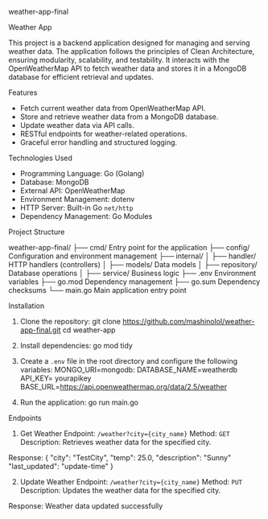  weather-app-final


 Weather App


This project is a backend application designed for managing and serving weather data. The application follows the principles of Clean Architecture, ensuring modularity, scalability, and testability. It interacts with the OpenWeatherMap API to fetch weather data and stores it in a MongoDB database for efficient retrieval and updates.


 Features


- Fetch current weather data from OpenWeatherMap API.
- Store and retrieve weather data from a MongoDB database.
- Update weather data via API calls.
- RESTful endpoints for weather-related operations.
- Graceful error handling and structured logging.


 Technologies Used


- Programming Language: Go (Golang)
- Database: MongoDB
- External API: OpenWeatherMap
- Environment Management: dotenv
- HTTP Server: Built-in Go `net/http`
- Dependency Management: Go Modules


 Project Structure


weather-app-final/
├── cmd/                 Entry point for the application
├── config/              Configuration and environment management
├── internal/
│   ├── handler/         HTTP handlers (controllers)
│   ├── models/          Data models
│   ├── repository/      Database operations
│   ├── service/         Business logic
├── .env                 Environment variables
├── go.mod               Dependency management
├── go.sum               Dependency checksums
└── main.go              Main application entry point


 Installation


1. Clone the repository:
  git clone https://github.com/mashinolol/weather-app-final.git
  cd weather-app


2. Install dependencies:
  go mod tidy


3. Create a `.env` file in the root directory and configure the following variables:
  MONGO_URI=mongodb:
  DATABASE_NAME=weatherdb
  API_KEY= yourapikey
  BASE_URL=https://api.openweathermap.org/data/2.5/weather


4. Run the application:
  go run main.go


 Endpoints


 1. Get Weather
Endpoint: `/weather?city={city_name}` 
Method: `GET` 
Description: Retrieves weather data for the specified city.


Response:
{
 "city": "TestCity",
 "temp": 25.0,
 "description": "Sunny"
 "last_updated": "update-time"
}


 2. Update Weather
Endpoint: `/weather?city={city_name}` 
Method: `PUT` 
Description: Updates the weather data for the specified city.


Response:
Weather data updated successfully



